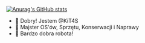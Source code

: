 [![Anurag's GitHub stats](https://github-readme-stats.vercel.app/api?username=kit4s)](https://github.com/anuraghazra/github-readme-stats)

- 👋 Dobry! Jestem @KiT4S
- 👀 Majster OS'ów, Sprzętu, Konserwacji i Naprawy
- 🌠 Bardzo dobra robota!
